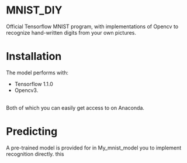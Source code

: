 # MNIST_DIY
Official Tensorflow MNIST program, 
with implementations of Opencv to recognize hand-written digits from your own pictures.


# Installation
The model performs with:
* Tensorflow 1.1.0
* Opencv3. <br>
<br>
Both of which you can easily get access to on Anaconda.


# Predicting
A pre-trained model is provided for in My_mnist_model you to implement recognition directly.
  this
